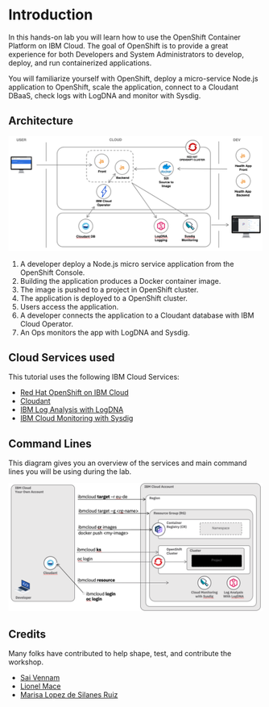 # Introduction

In this hands-on lab you will learn how to use the OpenShift Container Platform on IBM Cloud. The goal of OpenShift is to provide a great experience for both Developers and System Administrators to develop, deploy, and run containerized applications.

You will familiarize yourself with OpenShift, deploy a micro-service Node.js application to OpenShift, scale the application, connect to a Cloudant DBaaS, check logs with LogDNA and monitor with Sysdig.

## Architecture

![architecture](./assets/app-architecture.png)

1. A developer deploy a Node.js micro service application from the OpenShift Console.
1. Building the application produces a Docker container image.
1. The image is pushed to a project in OpenShift cluster.
1. The application is deployed to a OpenShift cluster.
1. Users access the application.
1. A developer connects the application to a Cloudant database with IBM Cloud Operator.
1. An Ops monitors the app with LogDNA and Sysdig.

## Cloud Services used

This tutorial uses the following IBM Cloud Services:

* [Red Hat OpenShift on IBM Cloud](https://cloud.ibm.com/kubernetes/catalog/create?platformType=openshift)
* [Cloudant](https://cloud.ibm.com/catalog/services/cloudant)
* [IBM Log Analysis with LogDNA](https://cloud.ibm.com/observe/logging/create)
* [IBM Cloud Monitoring with Sysdig](https://cloud.ibm.com/observe/monitoring/create)

## Command Lines

This diagram gives you an overview of the services and main command lines you will be using during the lab.

![cli](./assets/command-lines.png)

## Credits

Many folks have contributed to help shape, test, and contribute the workshop.

* [Sai Vennam](https://github.com/svennam92)
* [Lionel Mace](https://github.com/lionelmace)
* [Marisa Lopez de Silanes Ruiz](https://github.com/lopezdsr)
